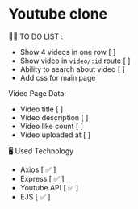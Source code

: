 # Youtube clone

👩‍💻 TO DO LIST :
- Show 4 videos in one row [ ]
- Show video in `video/:id` route [ ]
- Ability to search about video [ ]
- Add css for main page


Video Page Data:
- Video title [ ]
- Video description [ ]
- Video like count [ ]
- Video uploaded at [ ]

🖥 Used Technology
- Axios [ ✅ ]
- Express [ ✅ ]
- Youtube API [ ✅ ]
- EJS [ ✅ ]
